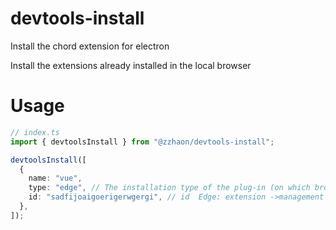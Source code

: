# devtools-install

Install the chord extension for electron

Install the extensions already installed in the local browser

# Usage

```ts
// index.ts
import { devtoolsInstall } from "@zzhaon/devtools-install";

devtoolsInstall([
  {
    name: "vue",
    type: "edge", // The installation type of the plug-in (on which browser the plug-in is installed) default: edge
    id: "sadfijoaigoerigerwgergi", // id  Edge: extension ->management extension ->extension id
  },
]);
```
